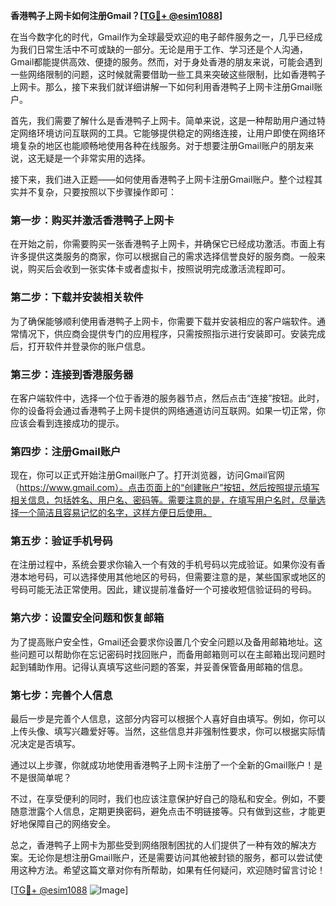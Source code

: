 **香港鸭子上网卡如何注册Gmail？[[TG💪+ @esim1088](https://t.me/s/esim1088)]**

在当今数字化的时代，Gmail作为全球最受欢迎的电子邮件服务之一，几乎已经成为我们日常生活中不可或缺的一部分。无论是用于工作、学习还是个人沟通，Gmail都能提供高效、便捷的服务。然而，对于身处香港的朋友来说，可能会遇到一些网络限制的问题，这时候就需要借助一些工具来突破这些限制，比如香港鸭子上网卡。那么，接下来我们就详细讲解一下如何利用香港鸭子上网卡注册Gmail账户。

首先，我们需要了解什么是香港鸭子上网卡。简单来说，这是一种帮助用户通过特定网络环境访问互联网的工具。它能够提供稳定的网络连接，让用户即使在网络环境复杂的地区也能顺畅地使用各种在线服务。对于想要注册Gmail账户的朋友来说，这无疑是一个非常实用的选择。

接下来，我们进入正题——如何使用香港鸭子上网卡注册Gmail账户。整个过程其实并不复杂，只要按照以下步骤操作即可：

### 第一步：购买并激活香港鸭子上网卡

在开始之前，你需要购买一张香港鸭子上网卡，并确保它已经成功激活。市面上有许多提供这类服务的商家，你可以根据自己的需求选择信誉良好的服务商。一般来说，购买后会收到一张实体卡或者虚拟卡，按照说明完成激活流程即可。

### 第二步：下载并安装相关软件

为了确保能够顺利使用香港鸭子上网卡，你需要下载并安装相应的客户端软件。通常情况下，供应商会提供专门的应用程序，只需按照指示进行安装即可。安装完成后，打开软件并登录你的账户信息。

### 第三步：连接到香港服务器

在客户端软件中，选择一个位于香港的服务器节点，然后点击“连接”按钮。此时，你的设备将会通过香港鸭子上网卡提供的网络通道访问互联网。如果一切正常，你应该会看到连接成功的提示。

### 第四步：注册Gmail账户

现在，你可以正式开始注册Gmail账户了。打开浏览器，访问Gmail官网（https://www.gmail.com）。点击页面上的“创建账户”按钮，然后按照提示填写相关信息，包括姓名、用户名、密码等。需要注意的是，在填写用户名时，尽量选择一个简洁且容易记忆的名字，这样方便日后使用。

### 第五步：验证手机号码

在注册过程中，系统会要求你输入一个有效的手机号码以完成验证。如果你没有香港本地号码，可以选择使用其他地区的号码，但需要注意的是，某些国家或地区的号码可能无法正常使用。因此，建议提前准备好一个可接收短信验证码的号码。

### 第六步：设置安全问题和恢复邮箱

为了提高账户安全性，Gmail还会要求你设置几个安全问题以及备用邮箱地址。这些问题可以帮助你在忘记密码时找回账户，而备用邮箱则可以在主邮箱出现问题时起到辅助作用。记得认真填写这些问题的答案，并妥善保管备用邮箱的信息。

### 第七步：完善个人信息

最后一步是完善个人信息，这部分内容可以根据个人喜好自由填写。例如，你可以上传头像、填写兴趣爱好等。当然，这些信息并非强制性要求，你可以根据实际情况决定是否填写。

通过以上步骤，你就成功地使用香港鸭子上网卡注册了一个全新的Gmail账户！是不是很简单呢？

不过，在享受便利的同时，我们也应该注意保护好自己的隐私和安全。例如，不要随意泄露个人信息，定期更换密码，避免点击不明链接等。只有做到这些，才能更好地保障自己的网络安全。

总之，香港鸭子上网卡为那些受到网络限制困扰的人们提供了一种有效的解决方案。无论你是想注册Gmail账户，还是需要访问其他被封锁的服务，都可以尝试使用这种方法。希望这篇文章对你有所帮助，如果有任何疑问，欢迎随时留言讨论！

[[TG💪+ @esim1088](https://t.me/s/esim1088) ![Image](https://i.postimg.cc/4NQfJmqS/Snipaste-2025-05-13-00-14-12.png)]